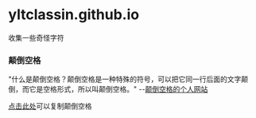 # yltclassin.github.io
收集一些奇怪字符
### 颠倒空格
"什么是颠倒空格？颠倒空格是一种特殊的符号，可以把它同一行后面的文字颠倒，而它是空格形式，所以叫颠倒空格。" --<a href="https://diandaokongge.github.io">颠倒空格的个人网站</a>

<a href="https://yltclassin.github.io/ddkg">点击此处</a>可以复制颠倒空格
